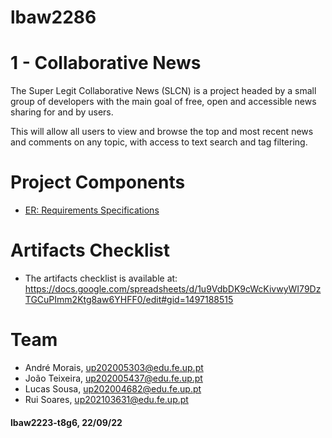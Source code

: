 # lbaw2286

# 1 - Collaborative News
The Super Legit Collaborative News (SLCN) is a project headed by a small group of developers with the main goal of free, open and accessible news sharing for and by users. 

This will allow all users to view and browse the top and most recent news and comments on any topic, with access to text search and tag filtering.

# Project Components
- [ER: Requirements Specifications](docs/er.md)

# Artifacts Checklist
- The artifacts checklist is available at: <https://docs.google.com/spreadsheets/d/1u9VdbDK9cWcKivwyWI79DzTGCuPImm2Ktg8aw6YHFF0/edit#gid=1497188515>

# Team
- André Morais, up202005303@edu.fe.up.pt
- João Teixeira, up202005437@edu.fe.up.pt
- Lucas Sousa, up202004682@edu.fe.up.pt
- Rui Soares, up202103631@edu.fe.up.pt

#### lbaw2223-t8g6, 22/09/22